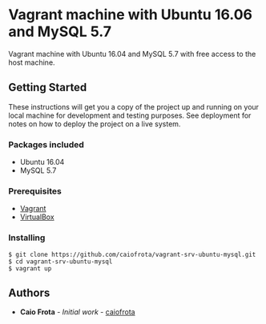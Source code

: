 # Vagrant machine with Ubuntu 16.06 and MySQL 5.7

Vagrant machine with Ubuntu 16.04 and MySQL 5.7 with free access to the host machine.

## Getting Started

These instructions will get you a copy of the project up and running on your local machine for development and testing purposes. See deployment for notes on how to deploy the project on a live system.

### Packages included

* Ubuntu 16.04
* MySQL 5.7

### Prerequisites

* [Vagrant](https://www.vagrantup.com/)
* [VirtualBox](https://www.virtualbox.org/)

### Installing

```
$ git clone https://github.com/caiofrota/vagrant-srv-ubuntu-mysql.git
$ cd vagrant-srv-ubuntu-mysql
$ vagrant up
```

## Authors

* **Caio Frota** - *Initial work* - [caiofrota](https://github.com/caiofrota)
